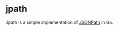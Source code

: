 jpath
=====

Jpath is a simple implementation of [JSONPath](http://goessner.net/articles/JsonPath/) in Go.
